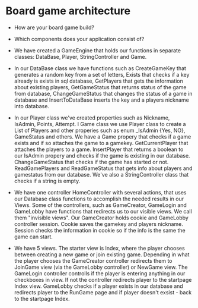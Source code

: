 # Board game architecture

* How are your board game build?
* Which components does your application consist of?

* We have created a GameEngine that holds our functions in separate classes: DataBase, Player, StringController and Game.

* In our DataBase class we have functions such as CreateGameKey that generates a random key from a set of letters,
Exists that checks if a key already is exists in sql database, GetPlayers that gets the information
about existing players, GetGameStatus that returns status 
of the game from database, ChangeGameStatus that changes the status of a game in database and InsertToDataBase 
inserts the key and a players nickname into database.

* In our Player class we've created properties such as Nickname, IsAdmin, Points, Attempt. I Game class we use 
Player class to create a List of Players and other properies such as enum _IsAdmin {Yes, NO}, GameStatus and others.
We have a Game propery that checks if a game exists and if so attaches the game to a gamekey. GetCurrentPlayer that attaches 
the players to a game. InsertPlayer that returns a boolean to our IsAdmin propery and checks if the game is existing in
our database. ChangeGameStatus that checks if the game has started or not. ReadGamePlayers and ReadGameStatus that gets info
about players and gamestatus from our database. We've also a StringController class that checks if a string is empty.

* We have one controller HomeController with several actions, that uses our Database class functions to accomplish 
the needed results in our Views. Some of the controllers, such as GameCreator, GameLogin and GameLobby have functions that 
redirects us to our visible views. We call them "invisible views". Our GameCreator holds cookie and GameLobby controller 
session. Cookie saves the gamekey and players nickname. Session checks the information in cookie so if the info is
the same the game can start.

* We have 5 views. The starter view is Index, where the player chooses between creating a new game or join existing game. 
Depending in what the player chooses the GameCreator controller redirects them to JoinGame view (via the GameLobby controller) or NewGame view.
The GameLogin controller controlls if the player is entering anything in our checkboxes in view. If not the controller redirects
player to the startpage Index view. GameLobby checks if a player exists in our database and redirects player to the RunGame page and if 
player doesn't exsist - back to the startpage Index.


